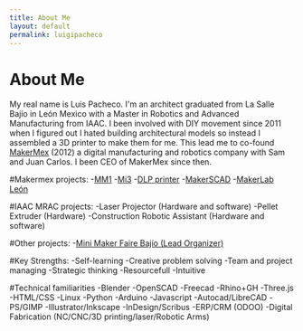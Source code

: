 ```yaml
---
title: About Me
layout: default
permalink: luigipacheco
---
```


# About Me  
My real name is Luis Pacheco. I'm an architect graduated from La Salle Bajío in León Mexico with a Master in Robotics and Advanced Manufacturing from IAAC.
I been involved with DIY movement since 2011 when I figured out I hated building architectural models so instead I assembled a 3D printer to make them for me. This lead me to co-found [MakerMex](http://www.makermex.com) (2012) a digital manufacturing and robotics company with Sam and Juan Carlos. I been CEO of MakerMex since then.

#Makermex projects:
  -[MM1](https://www.kickstarter.com/projects/495547969/mm1-modular-3d-printer-customize-your-printing-exp)
  -[Mi3](http://makermex.com/shop/product/impresora-3d-mi3-9)
  -[DLP printer](http://makermex.com/shop/product/impresora-3d-m-uv-4)
  -[MakerSCAD](https://www.makerscad.com)
  -[MakerLab León](http://www.makerlableon.com)

#IAAC MRAC projects:
  -Laser Projector (Hardware and software)
  -Pellet Extruder (Hardware)
  -Construction Robotic Assistant (Hardware and software)

#Other projects:
  -[Mini Maker Faire Bajío (Lead Organizer)](https://www.bajio.makerfaire.com)

#Key Strengths:
  -Self-learning
  -Creative problem solving
  -Team and project managing
  -Strategic thinking
  -Resourcefull
  -Intuitive

#Technical familiarities
  -Blender
  -OpenSCAD
  -Freecad
  -Rhino+GH
  -Three.js
  -HTML/CSS
  -Linux
  -Python
  -Arduino
  -Javascript
  -Autocad/LibreCAD
  -PS/GIMP
  -Illustrator/Inkscape
  -InDesign/Scribus
  -ERP/CRM (ODOO)
  -Digital Fabrication (NC/CNC/3D printing/laser/Robotic Arms)
